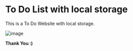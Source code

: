 # To Do List with local storage


This is a To Do Website with local storage.

![image](https://user-images.githubusercontent.com/90711457/217795719-dd1a2a40-2bcb-4e94-9a21-bbfb197b44da.png)

**Thank You :)**
